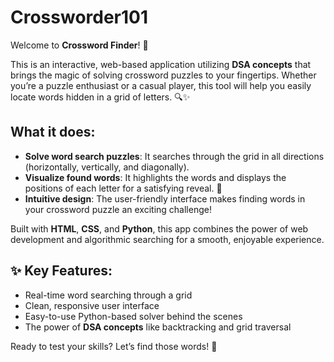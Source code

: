 # Crossworder101

Welcome to **Crossword Finder**! 🚀

This is an interactive, web-based application utilizing **DSA concepts** that brings the magic of solving crossword puzzles to your fingertips. Whether you’re a puzzle enthusiast or a casual player, this tool will help you easily locate words hidden in a grid of letters. 🔍✨

## What it does:
- **Solve word search puzzles**: It searches through the grid in all directions (horizontally, vertically, and diagonally).
- **Visualize found words**: It highlights the words and displays the positions of each letter for a satisfying reveal. 📍
- **Intuitive design**: The user-friendly interface makes finding words in your crossword puzzle an exciting challenge!

Built with **HTML**, **CSS**, and **Python**, this app combines the power of web development and algorithmic searching for a smooth, enjoyable experience.

## ✨ Key Features:
- Real-time word searching through a grid
- Clean, responsive user interface
- Easy-to-use Python-based solver behind the scenes
- The power of **DSA concepts** like backtracking and grid traversal

Ready to test your skills? Let’s find those words! 🧩
